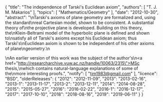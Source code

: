 {
    "title": "The independence of Tarski's Euclidean axiom",
    "authors": [
        "T. J. M. Makarios"
    ],
    "topics": [
        "Mathematics/Geometry"
    ],
    "date": "2012-10-30",
    "abstract": "\nTarski's axioms of plane geometry are formalized and, using the standard\nreal Cartesian model, shown to be consistent. A substantial theory of\nthe projective plane is developed. Building on this theory, the\nKlein-Beltrami model of the hyperbolic plane is defined and shown to\nsatisfy all of Tarski's axioms except his Euclidean axiom; thus Tarski's\nEuclidean axiom is shown to be independent of his other axioms of plane\ngeometry.\n<p>\nAn earlier version of this work was the subject of the author's\n<a href=\"http://researcharchive.vuw.ac.nz/handle/10063/2315\">MSc thesis</a>,\nwhich contains natural-language explanations of some of the\nmore interesting proofs.",
    "notify": [
        "tjm1983@gmail.com"
    ],
    "licence": "BSD",
    "olderReleases": {
        "2012": "2012-11-09",
        "2013": "2013-02-16",
        "2013-1": "2013-11-17",
        "2013-2": "2013-12-11",
        "2014": "2014-08-28",
        "2015": "2015-05-27",
        "2016": "2016-02-22",
        "2016-1": "2016-12-17",
        "2017": "2017-10-10",
        "2018": "2018-08-16",
        "2019": "2019-06-11"
    }
}